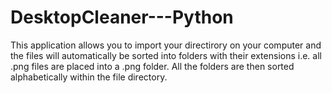 # DesktopCleaner---Python

This application allows you to import your directirory on your computer and the files will automatically be sorted into folders with their extensions i.e. all .png files are placed into a .png folder. All the folders are then sorted alphabetically within the file directory.

